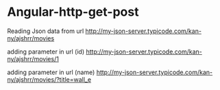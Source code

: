 # Angular-http-get-post

Reading Json data from url
http://my-json-server.typicode.com/kan-ny/ajshrr/movies


adding parameter in url (id)
http://my-json-server.typicode.com/kan-ny/ajshrr/movies/1

adding parameter in url (name)
http://my-json-server.typicode.com/kan-ny/ajshrr/movies/?title=wall_e
